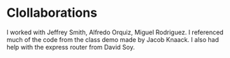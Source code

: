 # Clollaborations

I worked with Jeffrey Smith, Alfredo Orquiz, Miguel Rodriguez.
I referenced much of the code from the class demo made by Jacob Knaack.
I also had help with the express router from David Soy.
